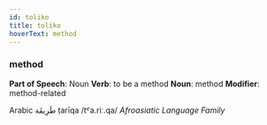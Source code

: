 ```yaml
---
id: toliko
title: toliko
hoverText: method
---
```


### method

**Part of Speech**: Noun
**Verb**: to be a method
**Noun**: method
**Modifier**: method-related

Arabic طَرِيقَة ṭarīqa /tˤa.riː.qa/
*Afroasiatic Language Family*